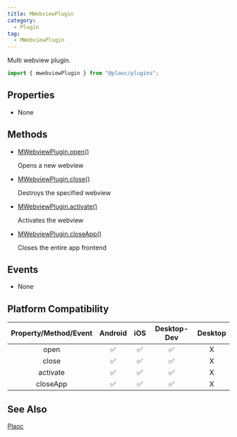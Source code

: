 ```yaml
---
title: MWebviewPlugin
category:
  - Plugin
tag:
  - MWebviewPlugin 
---
```


Multi webview plugin.

```js
import { mwebviewPlugin } from "@plaoc/plugins";
```

## Properties

- None

## Methods

  - [MWebviewPlugin.open()](./open.md)

    Opens a new webview

  - [MWebviewPlugin.close()](./close.md)

    Destroys the specified webview

  - [MWebviewPlugin.activate()](./activate.md)
  
    Activates the webview

  - [MWebviewPlugin.closeApp()](./close-app.md)

    Closes the entire app frontend

## Events

- None

## Platform Compatibility  

| Property/Method/Event | Android | iOS | Desktop-Dev | Desktop |
|:---------------------:|:-------:|:---:|:-----------:|:-------:|
| open                  | ✅      | ✅  | ✅          | X       |
| close                 | ✅      | ✅  | ✅          | X       |  
| activate              | ✅      | ✅  | ✅          | X       |
| closeApp              | ✅      | ✅  | ✅          | X       |

## See Also

[Plaoc](../../)
